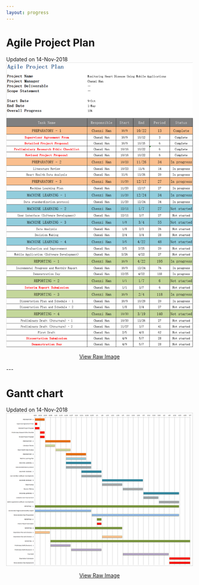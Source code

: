 ```yaml
---
layout: progress
---
```


# Agile Project Plan

Updated on 14-Nov-2018
![Branching](https://raw.githubusercontent.com/5656hcx/HDMProject/master/docs/assets/progress.png)
<center><a href="https://raw.githubusercontent.com/5656hcx/HDMProject/master/docs/assets/progress.png">View Raw Image</a></center><br>
---

# Gantt chart

Updated on 14-Nov-2018
![Branching](https://raw.githubusercontent.com/5656hcx/HDMProject/master/docs/assets/ganttchart.png)
<center><a href="https://raw.githubusercontent.com/5656hcx/HDMProject/master/docs/assets/ganttchart.png">View Raw Image</a></center><br>
